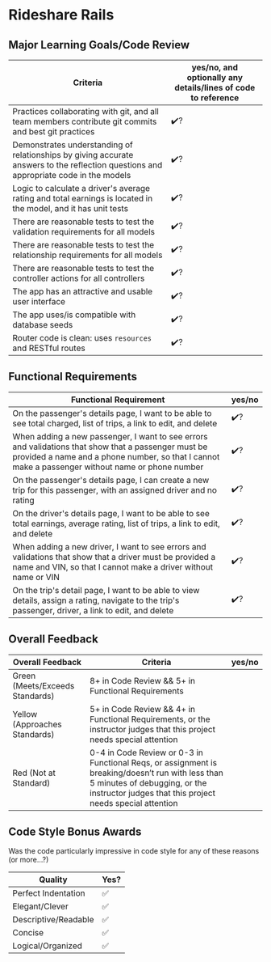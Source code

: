 # Rideshare Rails

<!-- Instructors: The checkmarks are already there, so just delete them for any line items that aren't met. -->

## Major Learning Goals/Code Review

<!-- Instructors: Feel free to practice creating specific feedback by referencing a line of code if you'd like. For example, you may say something like "nice custom method in `calculator.rb` line 42." This is optional. -->

<!-- 
Reflection Q answers:

Describe the types of entity relationships you set up in your project and why you set up the relationships that way:
Driver - Trip: One to many
Passenger - Trip: One to many

Describe the role of model validations in your application:
Prevents db from saving invalid data. May mention user experience.

All other questions are qualitative.
-->

| Criteria | yes/no, and optionally any details/lines of code to reference |
| --- | --- |
| Practices collaborating with git, and all team members contribute git commits and best git practices | ✔️?
| Demonstrates understanding of relationships by giving accurate answers to the reflection questions and appropriate code in the models | ✔️?
| Logic to calculate a driver's average rating and total earnings is located in the model, and it has unit tests | ✔️?
| There are reasonable tests to test the validation requirements for all models | ✔️?
| There are reasonable tests to test the relationship requirements for all models | ✔️?
| There are reasonable tests to test the controller actions for all controllers | ✔️?
| The app has an attractive and usable user interface | ✔️?
| The app uses/is compatible with database seeds | ✔️?
| Router code is clean: uses `resources` and RESTful routes | ✔️?

## Functional Requirements

| Functional Requirement | yes/no |
| --- | --- |
| On the passenger's details page, I want to be able to see total charged, list of trips, a link to edit, and delete | ✔️?
| When adding a new passenger, I want to see errors and validations that show that a passenger must be provided a name and a phone number, so that I cannot make a passenger without name or phone number | ✔️?
| On the passenger's details page, I can create a new trip for this passenger, with an assigned driver and no rating | ✔️?
| On the driver's details page, I want to be able to see total earnings, average rating, list of trips, a link to edit, and delete | ✔️?
| When adding a new driver, I want to see errors and validations that show that a driver must be provided a name and VIN, so that I cannot make a driver without name or VIN | ✔️?
| On the trip's detail page, I want to be able to view details, assign a rating, navigate to the trip's passenger, driver, a link to edit, and delete | ✔️?

## Overall Feedback

| Overall Feedback | Criteria | yes/no |
| --- | --- | --- |
| Green (Meets/Exceeds Standards) | 8+ in Code Review && 5+ in Functional Requirements | 
| Yellow (Approaches Standards) | 5+ in Code Review && 4+ in Functional Requirements, or the instructor judges that this project needs special attention | 
| Red (Not at Standard) | 0-4 in Code Review or 0-3 in Functional Reqs, or assignment is breaking/doesn’t run with less than 5 minutes of debugging, or the instructor judges that this project needs special attention | 

<!-- ### Additional Feedback -->

<!-- Instructors, feel free to ignore this section if there's nothing else to add. -->

## Code Style Bonus Awards

<!-- Instructors: Please strike a balance between liberal/stingy with these. These are simply built-in pieces of positive feedback; use this to encourage and push students towards a cleaner code style! -->

Was the code particularly impressive in code style for any of these reasons (or more...?)

| Quality | Yes? |
| --- | --- |
| Perfect Indentation | ✅
| Elegant/Clever | ✅
| Descriptive/Readable | ✅
| Concise | ✅
| Logical/Organized | ✅